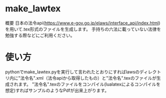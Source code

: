 # make_lawtex
概要
日本の法令api(https://www.e-gov.go.jp/elaws/interface_api/index.html)を用いて.tex形式のファイルを生成します。
手持ちの六法に載っていない法律を勉強する際などにご利用ください。
# 使い方
pythonでmake_lawtex.pyを実行して言われたとおりにすればlawsのディレクトリ内に"法令名".xml（法令apiから取得したもの）と"法令名".texのファイルが生成されます。
"法令名".texのファイルをコンパイル(lualatexによるコンパイルを想定)すればサンプルのようなPdfが出来上がります。
